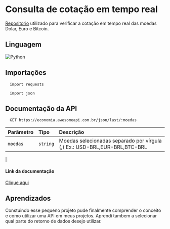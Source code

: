 
# Consulta de cotação em tempo real

[Repositorio](https://github.com/LizaGomes97/ConsultaCotacao.git) utilizado para verificar a cotação em tempo real das moedas Dolar, Euro e Bitcoin.

## Linguagem

![Python](https://img.shields.io/badge/python-3670A0?style=for-the-badge&logo=python&logoColor=ffdd54)

## Importações
```
  import requests
```
```
  import json
```
## Documentação da API

```http
  GET https://economia.awesomeapi.com.br/json/last/:moedas
```

| Parâmetro   | Tipo       | Descrição                           |
| :---------- | :--------- | :---------------------------------- |
| `moedas` | `string` | Moedas selecionadas separado por vírgula (,) Ex.: USD-BRL,EUR-BRL,BTC-BRL

 |

#### Link da documentação

[Clique aqui]( https://docs.awesomeapi.com.br/api-de-moedas)


## Aprendizados

Constuindo esse pequeno projeto pude finalmente comprender o conceito e como utilizar uma API em meus projetos. Aprendi tambem a selecionar qual parte do retorno de dados desejo utilizar.

